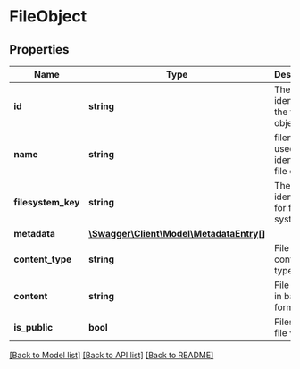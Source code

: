 # FileObject

## Properties
Name | Type | Description | Notes
------------ | ------------- | ------------- | -------------
**id** | **string** | The unique identifier of the file object. | 
**name** | **string** | filename used to identify the file object | [optional] 
**filesystem_key** | **string** | The unique identifier for file system. | [optional] 
**metadata** | [**\Swagger\Client\Model\MetadataEntry[]**](MetadataEntry.md) |  | [optional] 
**content_type** | **string** | File Object content type | [optional] 
**content** | **string** | File content in base64 format | 
**is_public** | **bool** | Filesystem file visibility | [optional] 

[[Back to Model list]](../README.md#documentation-for-models) [[Back to API list]](../README.md#documentation-for-api-endpoints) [[Back to README]](../README.md)

